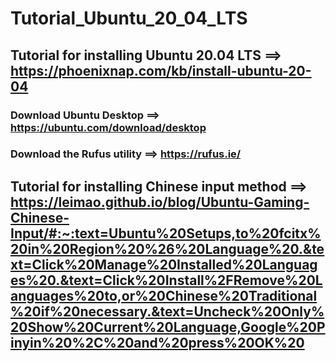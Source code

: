# Tutorial_Ubuntu_20_04_LTS

## Tutorial for installing Ubuntu 20.04 LTS ==> https://phoenixnap.com/kb/install-ubuntu-20-04

### Download Ubuntu Desktop ==> https://ubuntu.com/download/desktop

### Download the Rufus utility ==> https://rufus.ie/

## Tutorial for installing Chinese input method ==> https://leimao.github.io/blog/Ubuntu-Gaming-Chinese-Input/#:~:text=Ubuntu%20Setups,to%20fcitx%20in%20Region%20%26%20Language%20.&text=Click%20Manage%20Installed%20Languages%20.&text=Click%20Install%2FRemove%20Languages%20to,or%20Chinese%20Traditional%20if%20necessary.&text=Uncheck%20Only%20Show%20Current%20Language,Google%20Pinyin%20%2C%20and%20press%20OK%20
